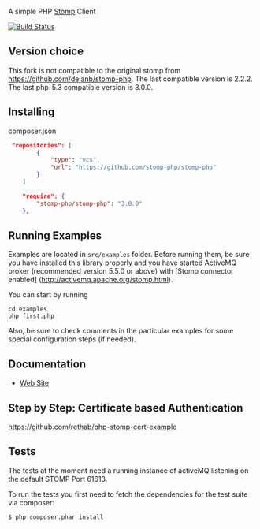 A simple PHP [Stomp](http://stomp.github.com) Client

[![Build Status](https://travis-ci.org/stomp-php/stomp-php.svg?branch=master)](https://travis-ci.org/stomp-php/stomp-php)

Version choice
--------------
This fork is not compatible to the original stomp from https://github.com/dejanb/stomp-php.
The last compatible version is 2.2.2.
The last php-5.3 compatible version is 3.0.0.


Installing
----------

composer.json

```json
 "repositories": [
        {
            "type": "vcs",
            "url": "https://github.com/stomp-php/stomp-php"
        }
    ]
```

```json
    "require": {
        "stomp-php/stomp-php": "3.0.0"
    },
```

Running Examples
----------------

Examples are located in `src/examples` folder. Before running them, be sure
you have installed this library properly and you have started ActiveMQ broker
(recommended version 5.5.0 or above) with [Stomp connector enabled]
(http://activemq.apache.org/stomp.html).

You can start by running

    cd examples
    php first.php

Also, be sure to check comments in the particular examples for some special
configuration steps (if needed).

Documentation
-------------

* [Web Site](http://stomp.fusesource.org/documentation/php/)

Step by Step: Certificate based Authentication
----------------------------------------------
https://github.com/rethab/php-stomp-cert-example

Tests
-----

The tests at the moment need a running instance of activeMQ listening on the
default STOMP Port 61613.

To run the tests you first need to fetch the dependencies for the test suite
via composer:

    $ php composer.phar install
